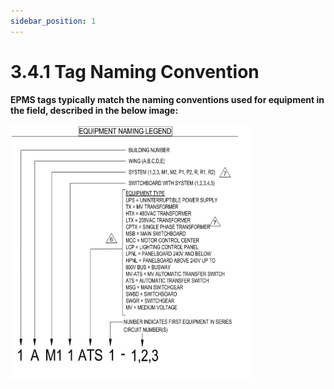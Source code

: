 ```yaml
---
sidebar_position: 1
---
```


# 3.4.1 Tag Naming Convention

**EPMS tags typically match the naming conventions used for equipment in the field, described in the below image:**

![Docs Version Dropdown](../../../../static/img/TagNamingConvention.jpeg)